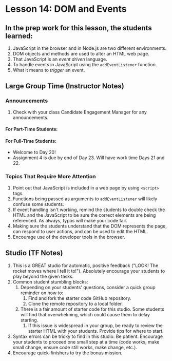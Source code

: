 # Lesson 14: DOM and Events

## In the prep work for this lesson, the students learned:

1. JavaScript in the browser and in Node.js are two different environments.
1. DOM objects and methods are used to alter an HTML web page.
1. That JavaScript is an *event driven* language.
1. To handle events in JavaScript using the ``addEventListener`` function.
1. What it means to *trigger* an event.

## Large Group Time (Instructor Notes)

### Announcements

1. Check with your class Candidate Engagement Manager for any announcements.

#### For Part-Time Students:

#### For Full-Time Students:
* Welcome to Day 20!
* Assignment 4 is due by end of Day 23.  Will have work time Days 21 and 22.

### Topics That Require More Attention

1. Point out that JavaScript is included in a web page by using ``<script>`` tags.
1. Functions being passed as arguments to ``addEventListener`` will likely confuse some students.
1. If event handling isn't working, remind the students to double check the HTML and the JavaScript to be sure the correct elements are being referenced. As always, typos will make your code fail.
1. Making sure the students understand that the DOM represents the page, can respond to user actions, and can be used to edit the HTML.
1. Encourage use of the developer tools in the browser.

## Studio (TF Notes)

1. This is a GREAT studio for automatic, positive feedback ("LOOK! The rocket moves where I tell it to!"). Absolutely encourage your students to play beyond the given tasks.
1. Common student stumbling blocks:
    1. Depending on your students' questions, consider a quick group reminder on how to:
        1. Find and fork the starter code GitHub repository.
        1. Clone the remote repository to a local folder.
    1. There is a fair amount of starter code for this studio. Some students will find that overwhelming, which could cause them to delay starting.
        1. If this issue is widespread in your group, be ready to review the starter HTML with your students. Provide tips for where to start.
1. Syntax errors can be tricky to find in this studio. Be patient. Encourage your students to proceed one small step at a time (code works, make small change, ensure code still works, make change, etc.).
1. Encourage quick-finishers to try the bonus mission.
